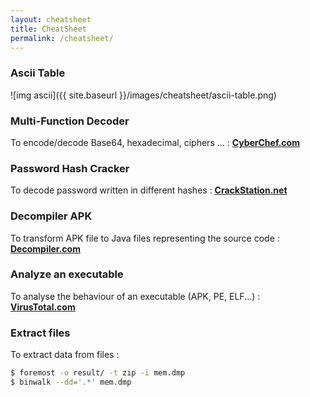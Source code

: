 ```yaml
---
layout: cheatsheet
title: CheatSheet
permalink: /cheatsheet/
---
```


### Ascii Table 

![img ascii]({{ site.baseurl }}/images/cheatsheet/ascii-table.png)

### Multi-Function Decoder

To encode/decode Base64, hexadecimal, ciphers ... : 
**<a href="https://gchq.github.io/CyberChef/" target="_blank">CyberChef.com</a>**

### Password Hash Cracker

To decode password written in different hashes : 
**<a href="https://crackstation.net/" target="_blank">CrackStation.net</a>**

### Decompiler APK

To transform APK file to Java files representing the source code : 
**<a href="http://www.decompiler.com/" target="_blank">Decompiler.com</a>**

### Analyze an executable 

To analyse the behaviour of an executable (APK, PE, ELF...) : 
**<a href="https://www.virustotal.com" target="_blank">VirusTotal.com</a>**

### Extract files 

To extract data from files : 

```sh
$ foremost -o result/ -t zip -i mem.dmp
$ binwalk --dd='.*' mem.dmp
```

<!-- This title allows to print the convertor in cheatsheet.html (HAVE TO BE THE LAST TITLE)
### Hexadecimal/decimal/binary convertor from sebastienguillon.com -->


